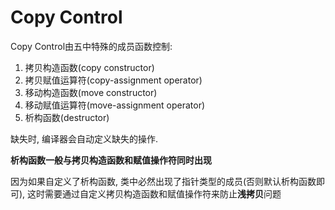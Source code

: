 # Copy Control

Copy Control由五中特殊的成员函数控制:
1. 拷贝构造函数(copy constructor)
2. 拷贝赋值运算符(copy-assignment operator)
3. 移动构造函数(move constructor)
4. 移动赋值运算符(move-assignment operator)
5. 析构函数(destructor)

缺失时, 编译器会自动定义缺失的操作.

**析构函数一般与拷贝构造函数和赋值操作符同时出现**

因为如果自定义了析构函数, 类中必然出现了指针类型的成员(否则默认析构函数即可),
这时需要通过自定义拷贝构造函数和赋值操作符来防止**浅拷贝**问题
